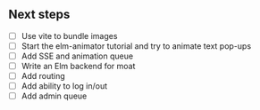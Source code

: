 Next steps
---

- [ ] Use vite to bundle images
- [ ] Start the elm-animator tutorial and try to animate text pop-ups
- [ ] Add SSE and animation queue
- [ ] Write an Elm backend for moat
- [ ] Add routing
- [ ] Add ability to log in/out
- [ ] Add admin queue
